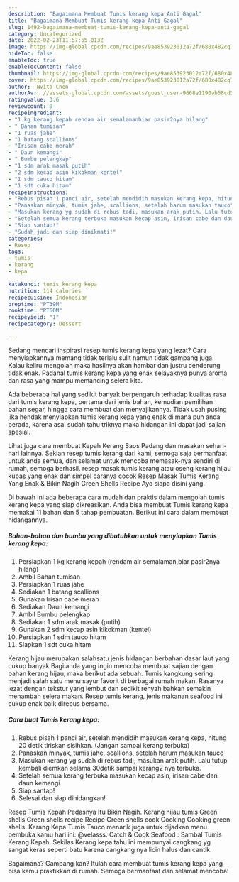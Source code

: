 ```yaml
---
description: "Bagaimana Membuat Tumis kerang kepa Anti Gagal"
title: "Bagaimana Membuat Tumis kerang kepa Anti Gagal"
slug: 1492-bagaimana-membuat-tumis-kerang-kepa-anti-gagal
category: Uncategorized
date: 2022-02-23T11:57:55.013Z
image: https://img-global.cpcdn.com/recipes/9ae853923012a72f/680x482cq70/tumis-kerang-kepa-foto-resep-utama.jpg
hideToc: false
enableToc: true
enableTocContent: false
thumbnail: https://img-global.cpcdn.com/recipes/9ae853923012a72f/680x482cq70/tumis-kerang-kepa-foto-resep-utama.jpg
cover: https://img-global.cpcdn.com/recipes/9ae853923012a72f/680x482cq70/tumis-kerang-kepa-foto-resep-utama.jpg
author:  Nvita Chen
authorAv:  //assets-global.cpcdn.com/assets/guest_user-9668e1190ab58cd58d666d5934e79c79da2e02f4421a6ed9abc4b163da97d6e7.png
ratingvalue: 3.6
reviewcount: 9
recipeingredient:
- "1 kg kerang kepah rendam air semalamanbiar pasir2nya hilang"
- " Bahan tumisan"
- "1 ruas jahe"
- "1 batang scallions"
- "Irisan cabe merah"
- " Daun kemangi"
- " Bumbu pelengkap"
- "1 sdm arak masak putih"
- "2 sdm kecap asin kikokman kentel"
- "1 sdm tauco hitam"
- "1 sdt cuka hitam"
recipeinstructions:
- "Rebus pisah 1 panci air, setelah mendidih masukan kerang kepa, hitung 20 detik tiriskan sisihkan. (Jangan sampai kerang terbuka)"
- "Panaskan minyak, tumis jahe, scallions, setelah harum masukan tauco"
- "Masukan kerang yg sudah di rebus tadi, masukan arak putih. Lalu tutup kembali diemkan selama 30detik sampai kerang2 nya terbuka."
- "Setelah semua kerang terbuka masukan kecap asin, irisan cabe dan daun kemangi."
- "Siap santap!"
- "Sudah jadi dan siap dinikmati!"
categories:
- Resep
tags:
- tumis
- kerang
- kepa

katakunci: tumis kerang kepa 
nutrition: 114 calories
recipecuisine: Indonesian
preptime: "PT39M"
cooktime: "PT60M"
recipeyield: "1"
recipecategory: Dessert

---
```



Sedang mencari inspirasi resep tumis kerang kepa yang lezat? Cara menyiapkannya memang tidak terlalu sulit namun tidak gampang juga. Kalau keliru mengolah maka hasilnya akan hambar dan justru cenderung tidak enak. Padahal tumis kerang kepa yang enak selayaknya punya aroma dan rasa yang mampu memancing selera kita.


Ada beberapa hal yang sedikit banyak berpengaruh terhadap kualitas rasa dari tumis kerang kepa, pertama dari jenis bahan, kemudian pemilihan bahan segar, hingga cara membuat dan menyajikannya. Tidak usah pusing jika hendak menyiapkan tumis kerang kepa yang enak di mana pun anda berada, karena asal sudah tahu triknya maka hidangan ini dapat jadi sajian spesial.

Lihat juga cara membuat Kepah Kerang Saos Padang dan masakan sehari-hari lainnya. Sekian resep tumis kerang dari kami, semoga saja bermanfaat untuk anda semua, dan selamat untuk mencoba memasak-nya sendiri di rumah, semoga berhasil. resep masak tumis kerang atau oseng kerang hijau kupas yang enak dan simpel caranya cocok Resep Masak Tumis Kerang Yang Enak &amp; Bikin Nagih Green Shells Recipe Ayo siapa disini yang.


Di bawah ini ada beberapa cara mudah dan praktis dalam mengolah tumis kerang kepa yang siap dikreasikan. Anda bisa membuat Tumis kerang kepa memakai 11 bahan dan 5 tahap pembuatan. Berikut ini cara dalam membuat hidangannya.

<!--inarticleads1-->

##### Bahan-bahan dan bumbu yang dibutuhkan untuk menyiapkan Tumis kerang kepa:

1. Persiapkan 1 kg kerang kepah (rendam air semalaman,biar pasir2nya hilang)
1. Ambil  Bahan tumisan
1. Persiapkan 1 ruas jahe
1. Sediakan 1 batang scallions
1. Gunakan Irisan cabe merah
1. Sediakan  Daun kemangi
1. Ambil  Bumbu pelengkap
1. Sediakan 1 sdm arak masak (putih)
1. Gunakan 2 sdm kecap asin kikokman (kentel)
1. Persiapkan 1 sdm tauco hitam
1. Siapkan 1 sdt cuka hitam


Kerang hijau merupakan salahsatu jenis hidangan berbahan dasar laut yang cukup banyak Bagi anda yang ingin mencoba membuat sajian dengan bahan kerang hijau, maka berikut ada sebuah. Tumis kangkung sering menjadi salah satu menu sayur favorit di berbagai rumah makan. Rasanya lezat dengan tekstur yang lembut dan sedikit renyah bahkan semakin menambah selera makan. Resep tumis kerang, jenis makanan seafood ini cukup enak baik direbus bersama. 

<!--inarticleads2-->

##### Cara buat Tumis kerang kepa:

1. Rebus pisah 1 panci air, setelah mendidih masukan kerang kepa, hitung 20 detik tiriskan sisihkan. (Jangan sampai kerang terbuka)
1. Panaskan minyak, tumis jahe, scallions, setelah harum masukan tauco
1. Masukan kerang yg sudah di rebus tadi, masukan arak putih. Lalu tutup kembali diemkan selama 30detik sampai kerang2 nya terbuka.
1. Setelah semua kerang terbuka masukan kecap asin, irisan cabe dan daun kemangi.
1. Siap santap!
1. Selesai dan siap dihidangkan!

Resep Tumis Kepah Pedasnya Itu Bikin Nagih. Kerang hijau tumis Green shells Green shells recipe Recipe Green shells cook Cooking Cooking green shells. Kerang Kepa Tumis Tauco menarik juga untuk dijadkan menu pembuka kamu hari ini: @velasss. Catch &amp; Cook Seafood : Sambal Tumis Kerang Kepah. Sekilas Kerang kepa tahu ini mempunyai cangkang yg sangat keras seperti batu karena cangkang nya licin halus dan cantik. 

Bagaimana? Gampang kan? Itulah cara membuat tumis kerang kepa yang bisa kamu praktikkan di rumah. Semoga bermanfaat dan selamat mencoba!
